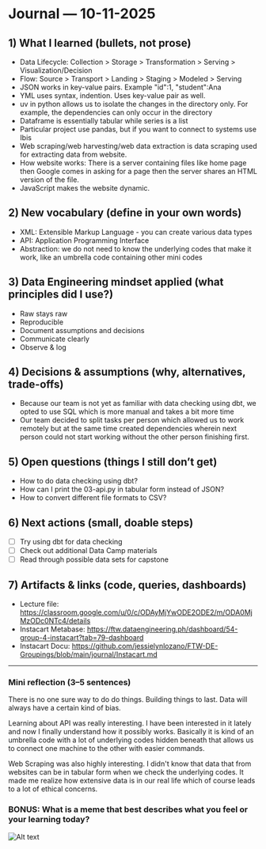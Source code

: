 # Journal — 10-11-2025

## 1) What I learned (bullets, not prose)
- Data Lifecycle: Collection > Storage > Transformation > Serving > Visualization/Decision
- Flow: Source > Transport > Landing > Staging > Modeled > Serving
- JSON works in key-value pairs. Example "id":1, "student":Ana
- YML uses syntax, indention. Uses key-value pair as well.
- uv in python allows us to isolate the changes in the directory only. For example, the dependencies can only occur in the directory
- Dataframe is essentially tabular while series is a list
- Particular project use pandas, but if you want to connect to systems use Ibis
- Web scraping/web harvesting/web data extraction is data scraping used for extracting data from website.
- How website works: There is a server containing files like home page then Google comes in asking for a page then the server shares an HTML version of the file.
- JavaScript makes the website dynamic.

## 2) New vocabulary (define in your own words)
- XML: Extensible Markup Language -  you can create various data types
- API: Application Programming Interface
- Abstraction: we do not need to know the underlying codes that make it work, like an umbrella code containing other mini codes

## 3) Data Engineering mindset applied (what principles did I use?)
- Raw stays raw
- Reproducible
- Document assumptions and decisions
- Communicate clearly
- Observe & log

## 4) Decisions & assumptions (why, alternatives, trade-offs)
- Because our team is not yet as familiar with data checking using dbt, we opted to use SQL which is more manual and takes a bit more time
- Our team decided to split tasks per person which allowed us to work remotely but at the same time created dependencies wherein next person could not start working without the other person finishing first.

## 5) Open questions (things I still don’t get)
- How to do data checking using dbt?
- How can I print the 03-api.py in tabular form instead of JSON?
- How to convert different file formats to CSV?

## 6) Next actions (small, doable steps)
- [ ] Try using dbt for data checking
- [ ] Check out additional Data Camp materials
- [ ] Read through possible data sets for capstone

## 7) Artifacts & links (code, queries, dashboards)
- Lecture file: https://classroom.google.com/u/0/c/ODAyMjYwODE2ODE2/m/ODA0MjMzODc0NTc4/details
- Instacart Metabase: https://ftw.dataengineering.ph/dashboard/54-group-4-instacart?tab=79-dashboard
- Instacart Docu: https://github.com/jessielynlozano/FTW-DE-Groupings/blob/main/journal/Instacart.md

---

### Mini reflection (3–5 sentences)
There is no one sure way to do do things.
Building things to last.
Data will always have a certain kind of bias.

Learning about API was really interesting. I have been interested in it lately and now I finally understand how it possibly works. Basically it is kind of an umbrella code with a lot of underlying codes hidden beneath that allows us to connect one machine to the other with easier commands. 

Web Scraping was also highly interesting. I didn't know that data that from websites can be in tabular form when we check the underlying codes. It made me realize how extensive data is in our real life which of course leads to a lot of ethical concerns.

### BONUS: What is a meme that best describes what you feel or your learning today?

![Alt text](https://pbs.twimg.com/media/DRE2qIMWAAEU9Kn.jpg)
